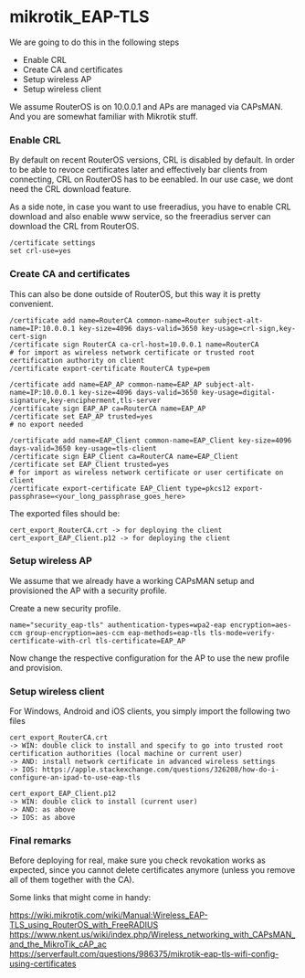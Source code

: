 # mikrotik_EAP-TLS

We are going to do this in the following steps
- Enable CRL
- Create CA and certificates
- Setup wireless AP
- Setup wireless client

We assume RouterOS is on 10.0.0.1 and APs are managed via CAPsMAN. And you are somewhat familiar with Mikrotik stuff.

### Enable CRL

By default on recent RouterOS versions, CRL is disabled by default. In order to be able to revoce certificates later and effectively bar clients from connecting, CRL on RouterOS has to be eenabled. In our use case, we dont need the CRL download feature.

As a side note, in case you want to use freeradius, you have to enable CRL download and also enable www service, so the freeradius server can download the CRL from RouterOS.

```
/certificate settings
set crl-use=yes
```

### Create CA and certificates

This can also be done outside of RouterOS, but this way it is pretty convenient.

```
/certificate add name=RouterCA common-name=Router subject-alt-name=IP:10.0.0.1 key-size=4096 days-valid=3650 key-usage=crl-sign,key-cert-sign
/certificate sign RouterCA ca-crl-host=10.0.0.1 name=RouterCA
# for import as wireless network certificate or trusted root certification authority on client
/certificate export-certificate RouterCA type=pem

/certificate add name=EAP_AP common-name=EAP_AP subject-alt-name=IP:10.0.0.1 key-size=4096 days-valid=3650 key-usage=digital-signature,key-encipherment,tls-server
/certificate sign EAP_AP ca=RouterCA name=EAP_AP
/certificate set EAP_AP trusted=yes
# no export needed

/certificate add name=EAP_Client common-name=EAP_Client key-size=4096 days-valid=3650 key-usage=tls-client
/certificate sign EAP_Client ca=RouterCA name=EAP_Client
/certificate set EAP_Client trusted=yes
# for import as wireless network certificate or user certificate on client
/certificate export-certificate EAP_Client type=pkcs12 export-passphrase=<your_long_passphrase_goes_here>
```

The exported files should be:

```
cert_export_RouterCA.crt -> for deploying the client
cert_export_EAP_Client.p12 -> for deploying the client
```

### Setup wireless AP

We assume that we already have a working CAPsMAN setup and provisioned the AP with a security profile.

Create a new security profile.

```
name="security_eap-tls" authentication-types=wpa2-eap encryption=aes-ccm group-encryption=aes-ccm eap-methods=eap-tls tls-mode=verify-certificate-with-crl tls-certificate=EAP_AP
```

Now change the respective configuration for the AP to use the new profile and provision.

### Setup wireless client

For Windows, Android and iOS clients, you simply import the following two files

```
cert_export_RouterCA.crt
-> WIN: double click to install and specify to go into trusted root certification authorities (local machine or current user)
-> AND: install network certificate in advanced wireless settings
-> IOS: https://apple.stackexchange.com/questions/326208/how-do-i-configure-an-ipad-to-use-eap-tls

cert_export_EAP_Client.p12
-> WIN: double click to install (current user)
-> AND: as above
-> IOS: as above
```

### Final remarks

Before deploying for real, make sure you check revokation works as expected, since you cannot delete certificates anymore (unless you remove all of them together with the CA).

Some links that might come in handy:

https://wiki.mikrotik.com/wiki/Manual:Wireless_EAP-TLS_using_RouterOS_with_FreeRADIUS
https://www.nkent.us/wiki/index.php/Wireless_networking_with_CAPsMAN_and_the_MikroTik_cAP_ac
https://serverfault.com/questions/986375/mikrotik-eap-tls-wifi-config-using-certificates
